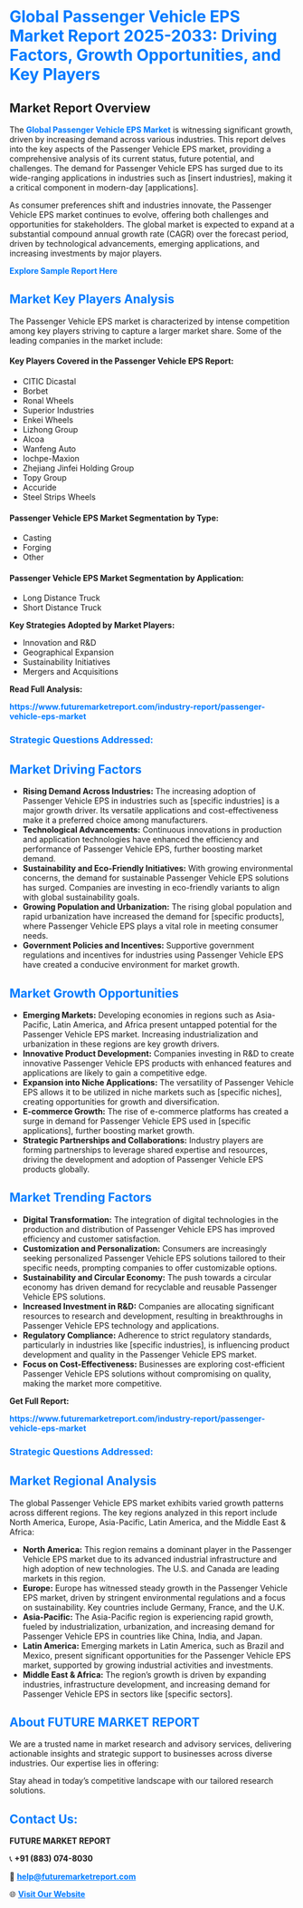 <h1 style="color: #007BFF;">Global Passenger Vehicle EPS Market Report 2025-2033: Driving Factors, Growth Opportunities, and Key Players</h1>

<section id="overview">
<h2>Market Report Overview</h2>
<p>The <a href="https://www.futuremarketreport.com/industry-report/passenger-vehicle-eps-market" style="color: #007BFF; text-decoration: none;"><strong>Global Passenger Vehicle EPS Market</strong></a> is witnessing significant growth, driven by increasing demand across various industries. This report delves into the key aspects of the Passenger Vehicle EPS market, providing a comprehensive analysis of its current status, future potential, and challenges. The demand for Passenger Vehicle EPS has surged due to its wide-ranging applications in industries such as [insert industries], making it a critical component in modern-day [applications].</p>
<p>As consumer preferences shift and industries innovate, the Passenger Vehicle EPS market continues to evolve, offering both challenges and opportunities for stakeholders. The global market is expected to expand at a substantial compound annual growth rate (CAGR) over the forecast period, driven by technological advancements, emerging applications, and increasing investments by major players.</p>
</section>

<section id="overview">
<p><a href="https://www.futuremarketreport.com/request-sample/reportId=36292" style="color: #007BFF; text-decoration: none;"><strong>Explore Sample Report Here</strong></a></p>
</section>

<section id="key-players">
<h2 style="color: #007BFF;">Market Key Players Analysis</h2>
<p>The Passenger Vehicle EPS market is characterized by intense competition among key players striving to capture a larger market share. Some of the leading companies in the market include:</p>
<h4>Key Players Covered in the Passenger Vehicle EPS Report:</h4>
<ul><li>CITIC Dicastal</li><li>Borbet</li><li>Ronal Wheels</li><li>Superior Industries</li><li>Enkei Wheels</li><li>Lizhong Group</li><li>Alcoa</li><li>Wanfeng Auto</li><li>Iochpe-Maxion</li><li>Zhejiang Jinfei Holding Group</li><li>Topy Group</li><li>Accuride</li><li>Steel Strips Wheels</li></ul>
<h4>Passenger Vehicle EPS Market Segmentation by Type:</h4>
<ul><li>Casting</li><li>Forging</li><li>Other</li></ul>

<h4>Passenger Vehicle EPS Market Segmentation by Application:</h4>
<ul><li>Long Distance Truck</li><li>Short Distance Truck</li></ul>
<p><strong>Key Strategies Adopted by Market Players:</strong></p>
<ul>
<li>Innovation and R&D</li>
<li>Geographical Expansion</li>
<li>Sustainability Initiatives</li>
<li>Mergers and Acquisitions</li>
</ul>
</section>

<section>
<p><strong>Read Full Analysis: </strong></p><a href="https://www.futuremarketreport.com/industry-report/passenger-vehicle-eps-market" style="color: #007BFF; text-decoration: none;"><strong>https://www.futuremarketreport.com/industry-report/passenger-vehicle-eps-market</strong></a>
<h3 style="color: #007BFF;">Strategic Questions Addressed:</h3>
</section>

<section id="driving-factors">
<h2 style="color: #007BFF;">Market Driving Factors</h2>
<ul>
<li><strong>Rising Demand Across Industries:</strong> The increasing adoption of Passenger Vehicle EPS in industries such as [specific industries] is a major growth driver. Its versatile applications and cost-effectiveness make it a preferred choice among manufacturers.</li>
<li><strong>Technological Advancements:</strong> Continuous innovations in production and application technologies have enhanced the efficiency and performance of Passenger Vehicle EPS, further boosting market demand.</li>
<li><strong>Sustainability and Eco-Friendly Initiatives:</strong> With growing environmental concerns, the demand for sustainable Passenger Vehicle EPS solutions has surged. Companies are investing in eco-friendly variants to align with global sustainability goals.</li>
<li><strong>Growing Population and Urbanization:</strong> The rising global population and rapid urbanization have increased the demand for [specific products], where Passenger Vehicle EPS plays a vital role in meeting consumer needs.</li>
<li><strong>Government Policies and Incentives:</strong> Supportive government regulations and incentives for industries using Passenger Vehicle EPS have created a conducive environment for market growth.</li>
</ul>
</section>

<section id="growth-opportunities">
<h2 style="color: #007BFF;">Market Growth Opportunities</h2>
<ul>
<li><strong>Emerging Markets:</strong> Developing economies in regions such as Asia-Pacific, Latin America, and Africa present untapped potential for the Passenger Vehicle EPS market. Increasing industrialization and urbanization in these regions are key growth drivers.</li>
<li><strong>Innovative Product Development:</strong> Companies investing in R&D to create innovative Passenger Vehicle EPS products with enhanced features and applications are likely to gain a competitive edge.</li>
<li><strong>Expansion into Niche Applications:</strong> The versatility of Passenger Vehicle EPS allows it to be utilized in niche markets such as [specific niches], creating opportunities for growth and diversification.</li>
<li><strong>E-commerce Growth:</strong> The rise of e-commerce platforms has created a surge in demand for Passenger Vehicle EPS used in [specific applications], further boosting market growth.</li>
<li><strong>Strategic Partnerships and Collaborations:</strong> Industry players are forming partnerships to leverage shared expertise and resources, driving the development and adoption of Passenger Vehicle EPS products globally.</li>
</ul>
</section>

<section id="trending-factors">
<h2 style="color: #007BFF;">Market Trending Factors</h2>
<ul>
<li><strong>Digital Transformation:</strong> The integration of digital technologies in the production and distribution of Passenger Vehicle EPS has improved efficiency and customer satisfaction.</li>
<li><strong>Customization and Personalization:</strong> Consumers are increasingly seeking personalized Passenger Vehicle EPS solutions tailored to their specific needs, prompting companies to offer customizable options.</li>
<li><strong>Sustainability and Circular Economy:</strong> The push towards a circular economy has driven demand for recyclable and reusable Passenger Vehicle EPS solutions.</li>
<li><strong>Increased Investment in R&D:</strong> Companies are allocating significant resources to research and development, resulting in breakthroughs in Passenger Vehicle EPS technology and applications.</li>
<li><strong>Regulatory Compliance:</strong> Adherence to strict regulatory standards, particularly in industries like [specific industries], is influencing product development and quality in the Passenger Vehicle EPS market.</li>
<li><strong>Focus on Cost-Effectiveness:</strong> Businesses are exploring cost-efficient Passenger Vehicle EPS solutions without compromising on quality, making the market more competitive.</li>
</ul>
</section>

<section>
<p><strong>Get Full Report: </strong></p><a href="https://www.futuremarketreport.com/industry-report/passenger-vehicle-eps-market" style="color: #007BFF; text-decoration: none;"><strong>https://www.futuremarketreport.com/industry-report/passenger-vehicle-eps-market</strong></a>
<h3 style="color: #007BFF;">Strategic Questions Addressed:</h3>
</section>


<section id="regional-analysis">
<h2 style="color: #007BFF;">Market Regional Analysis</h2>
<p>The global Passenger Vehicle EPS market exhibits varied growth patterns across different regions. The key regions analyzed in this report include North America, Europe, Asia-Pacific, Latin America, and the Middle East & Africa:</p>
<ul>
<li><strong>North America:</strong> This region remains a dominant player in the Passenger Vehicle EPS market due to its advanced industrial infrastructure and high adoption of new technologies. The U.S. and Canada are leading markets in this region.</li>
<li><strong>Europe:</strong> Europe has witnessed steady growth in the Passenger Vehicle EPS market, driven by stringent environmental regulations and a focus on sustainability. Key countries include Germany, France, and the U.K.</li>
<li><strong>Asia-Pacific:</strong> The Asia-Pacific region is experiencing rapid growth, fueled by industrialization, urbanization, and increasing demand for Passenger Vehicle EPS in countries like China, India, and Japan.</li>
<li><strong>Latin America:</strong> Emerging markets in Latin America, such as Brazil and Mexico, present significant opportunities for the Passenger Vehicle EPS market, supported by growing industrial activities and investments.</li>
<li><strong>Middle East & Africa:</strong> The region’s growth is driven by expanding industries, infrastructure development, and increasing demand for Passenger Vehicle EPS in sectors like [specific sectors].</li>
</ul>
</section>

<footer>
<h2 style="color: #007BFF;">About FUTURE MARKET REPORT</h2>
<p>We are a trusted name in market research and advisory services, delivering actionable insights and strategic support to businesses across diverse industries. Our expertise lies in offering:</p>

<p>Stay ahead in today’s competitive landscape with our tailored research solutions.</p>

<h2 style="color: #007BFF;">Contact Us:</h2>
<p><strong>FUTURE MARKET REPORT</strong></p>
<p>📞 <strong>+91 (883) 074-8030</strong></p>
<p>📧 <strong><a href="mailto:help@futuremarketreport.com" style="color: #007BFF;">help@futuremarketreport.com</a></strong></p>
<p>🌐 <strong><a href="https://www.futuremarketreport.com/" style="color: #007BFF;">Visit Our Website</a></strong></p>
</footer>